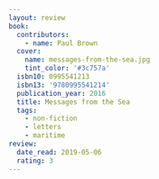 ```yaml
---
layout: review
book:
  contributors:
    - name: Paul Brown
  cover:
    name: messages-from-the-sea.jpg
    tint_color: '#3c757a'
  isbn10: 0995541213
  isbn13: '9780995541214'
  publication_year: 2016
  title: Messages from the Sea
  tags:
    - non-fiction
    - letters
    - maritime
review:
  date_read: 2019-05-06
  rating: 3
---
```

